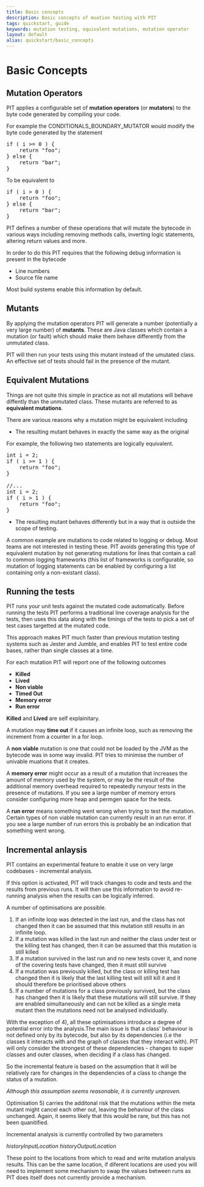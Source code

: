 ```yaml
---
title: Basic concepts
description: Basic concepts of muation testing with PIT
tags: quickstart, guide
keywords: mutation testing, equivalent mutations, mutation operator
layout: default
alias: quickstart/basic_concepts
---
```


# Basic Concepts

## Mutation Operators

PIT applies a configurable set of **mutation operators** (or **mutators**) to the byte code generated
by compiling your code. 

For example the CONDITIONALS_BOUNDARY_MUTATOR would modify the byte code generated by the statement

<pre class="prettyprint lang-java">
if ( i &gt;= 0 ) {
    return "foo";
} else {
    return "bar";
}
</pre>


To be equivalent to

<pre class="prettyprint lang-java">
if ( i &gt; 0 ) {
    return "foo";
} else {
    return "bar";
}
</pre>

PIT defines a number of these operations that will mutate the bytecode in various ways including
 removing methods calls, inverting logic statements, altering return values and more.

In order to do this PIT requires that the following debug information is present in the bytecode

* Line numbers
* Source file name

Most build systems enable this information by default.

## Mutants

By applying the mutation operators PIT will generate a number (potentially a very large number) of
**mutants**. These are Java classes which contain a mutation (or fault) which should make them behave differently from
the unmutated class.

PIT will then run your tests using this mutant instead of the umutated class. An effective set of tests should
fail in the presence of the mutant.

## Equivalent Mutations

Things are not quite this simple in practice as not all mutations will behave diffently than the unmutated
class. These mutants are referred to as **equivalent mutations**.

There are various reasons why a mutation might be equivalent including

* The resulting mutant behaves in exactly the same way as the original

For example, the following two statements are logically equivalent.

<pre class="prettyprint lang-java">
int i = 2;
if ( i &gt;= 1 ) {
    return "foo";
}

//...
int i = 2;
if ( i > 1 ) {
    return "foo";
}
</pre>

* The resulting mutant behaves differently but in a way that is outside the scope of testing.

A common example are mutations to code related to logging or debug. Most teams are not interested 
in testing these. PIT avoids generating this type of equivalent mutation by not generating mutations
for lines that contain a call to common logging frameworks (this list of frameworks is configurable, so
mutation of logging statements can be enabled by configuring a list containing only a non-existant class). 
      
## Running the tests

PIT runs your unit tests against the mutated code automatically. Before running the
tests PIT performs a traditional line coverage analysis for the tests, then uses this data along with the
timings of the tests to pick a set of test cases targetted at the mutated code.

This approach makes PIT much faster than previous mutation testing systems such as Jester and Jumble, and 
enables PIT to test entire code bases, rather than single classes at a time.

For each mutation PIT will report one of the following outcomes

* **Killed**
* **Lived**
* **Non viable**
* **Timed Out**
* **Memory error**
* **Run error**

**Killed** and **Lived** are self explainitary.

A mutation may **time out** if it causes an infinite loop, such as removing the increment from a counter in
a for loop.

A **non viable** mutation is one that could not be loaded by the JVM as the bytecode was in some way
invalid. PIT tries to minimise the number of univable muations that it creates.

A **memory error** might occur as a result of a mutation that increases the amount of memory used by the system,
or may be the result of the additional memory overhead required to repeatedly runyour tests in the presence
of mutations. If you see a large number of memory errors consider configuring more heap and permgen space
for the tests.

A **run error** means something went wrong when trying to test the mutation. Certain types of non viable
mutation can currently result in an run error. If you see a large number of run errors this is probably
be an indication that something went wrong.


## Incremental anlaysis

PIT contains an experimental feature to enable it use on very large codebases - incremental analysis.

If this option is activated, PIT will track changes to code and tests and the results from previous runs. It will then use this information to avoid re-running analysis when the results can be logically inferred.

A number of optimisations are possible.

1) If an infinite loop was detected in the last run, and the class has not changed then it can be assumed that this mutation still results in an infinite loop.
2) If a mutation was killed in the last run and neither the class under test or the killing test has changed, then it can be assumed that this mutation is still killed
3) If a mutation survived in the last run and no new tests cover it, and none of the covering tests have changed, then it must still survive
4) If a mutation was previously killed, but the class or killing test has changed then it is likely that the last killing test will still kill it and it should therefore be prioritised above others
5) If a number of mutations for a class previously survived, but the class has changed then it is likely that these mutations will still survive. If they are enabled simultaneously and can not be killed as a single meta mutant then the mutations need not be analysed individually.

With the exception of 4), all these optimisations introduce a degree of potential error into the analysis.The main issue is that a class' behaviour is not defined only by its bytecode, but also by its dependencies (i.e the classes it interacts with and the graph of classes that they interact with). PIT will only consider the strongest of these dependencies - changes to super classes and outer classes, when deciding if a class has changed.

So the incremental feature is based on the assumption that it will be relatively rare for changes in the dependencies of a class to change the status of a mutation. 

*Although this assumption seems reasonable, it is currently unproven.*

Optimisation 5) carries the additonal risk that the mutations within the meta mutant might cancel each other out, leaving the behaviour of the class unchanged. Again, it seems likely that this would be rare, but this has not been quanitified.

Incremental analysis is currently controlled by two parameters

*historyInputLocation*
*historyOutputLocation*

These point to the locations from which to read and write mutation analysis results. This can be the same location, if diferent locations are used
you will need to implement some mechanism to swap the values between runs as PIT does itself does not currently provide a mechanism.


